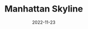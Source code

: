 ---
weight: 12
images:
- https://davidchen.world/img/new-york-new-york/manhattan_hube0f5d0be44538da05c49734368d6771_9017902_1400x1050_fit_q75_h2_box_3.webp
- https://davidchen.world/img/new-york-new-york/city-view-night_hu7df106570a0e186aba7d8961d6bb0b4b_15398606_1400x1867_fit_q75_h2_box.webp
- https://davidchen.world/img/first-time-in-nyc/skyline_hu7df106570a0e186aba7d8961d6bb0b4b_807475_1400x1036_fit_q75_h2_box.webp
title: Manhattan Skyline
date: 2022-11-23
tags:
- archive # all posts
- work
- shotoniphone
- street
- usa
- newyork
---